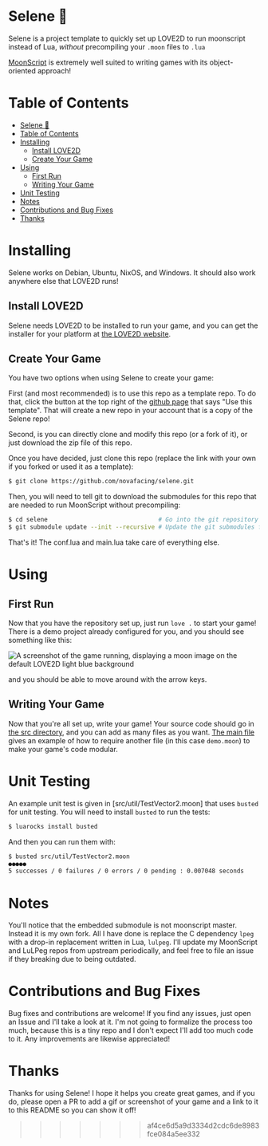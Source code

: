 # Selene 🌙

Selene is a project template to quickly set up LOVE2D to run moonscript instead of Lua,
*without* precompiling your `.moon` files to `.lua`

[MoonScript](https://github.com/leafo/moonscript) is extremely well suited to writing
games with its object-oriented approach!

# Table of Contents

- [Selene 🌙](#selene-)
- [Table of Contents](#table-of-contents)
- [Installing](#installing)
  - [Install LOVE2D](#install-love2d)
  - [Create Your Game](#create-your-game)
- [Using](#using)
  - [First Run](#first-run)
  - [Writing Your Game](#writing-your-game)
- [Unit Testing](#unit-testing)
- [Notes](#notes)
- [Contributions and Bug Fixes](#contributions-and-bug-fixes)
- [Thanks](#thanks)

# Installing

Selene works on Debian, Ubuntu, NixOS, and Windows. It should also work anywhere else that LOVE2D runs!

## Install LOVE2D

Selene needs LOVE2D to be installed to run your game, and you can get the installer for your platform at
[the LOVE2D website](https://love2d.org).

## Create Your Game

You have two options when using Selene to create your game:

First (and most recommended) is to use this
repo as a template repo. To do that, click the button at the top right of the
[github page](https://github.com/novafacing/selene) that says "Use this template". That will create a new
repo in your account that is a copy of the Selene repo!

Second, is you can directly clone and modify this repo (or a fork of it), or just download the zip file of
this repo.

Once you have decided, just clone this repo (replace the link with your own if you forked or used it as a
template):

```sh
$ git clone https://github.com/novafacing/selene.git
```

Then, you will need to tell git to download the submodules for this repo that are needed to run MoonScript
without precompiling:

```sh
$ cd selene                               # Go into the git repository on your local machine
$ git submodule update --init --recursive # Update the git submodules for this repo
```

That's it! The conf.lua and main.lua take care of everything else. 

# Using

## First Run

Now that you have the repository set up, just run `love .` to start your game! There is a demo project
already configured for you, and you should see something like this:

![A screenshot of the game running, displaying a moon image on the default LOVE2D light blue background](https://user-images.githubusercontent.com/30083762/180328998-579a5c85-3e95-4551-9018-b17c68414a76.png)

and you should be able to move around with the arrow keys.

## Writing Your Game

Now that you're all set up, write your game! Your source code should go in [the src directory](src/), and you
can add as many files as you want. [The main file](src/main.moon) gives an example of how to require another
file (in this case `demo.moon`) to make your game's code modular.

# Unit Testing

An example unit test is given in [src/util/TestVector2.moon] that uses `busted` for unit
testing. You will need to install `busted` to run the tests:

```sh
$ luarocks install busted
```

And then you can run them with:

```sh
$ busted src/util/TestVector2.moon
●●●●●
5 successes / 0 failures / 0 errors / 0 pending : 0.007048 seconds
```

# Notes

You'll notice that the embedded submodule is not moonscript master. Instead it is my own fork. 
All I have done is replace the C dependency `lpeg` with a drop-in replacement written in Lua, 
`lulpeg`. I'll update my MoonScript and LuLPeg repos from upstream periodically, and feel free
to file an issue if they breaking due to being outdated.

# Contributions and Bug Fixes

Bug fixes and contributions are welcome! If you find any issues, just open an Issue and I'll
take a look at it. I'm not going to formalize the process too much, because this is a tiny repo
and I don't expect I'll add too much code to it. Any improvements are likewise appreciated!

# Thanks

Thanks for using Selene! I hope it helps you create great games, and if you do, please open a PR to
add a gif or screenshot of your game and a link to it to this README so you can show it off!
>>>>>>> af4ce6d5a9d3334d2cdc6de8983fce084a5ee332
